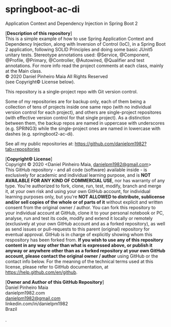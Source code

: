 # springboot-ac-di
Application Context and Dependency Injection in Spring Boot 2

[**Description of this repository**]<br>
This is a simple example of how to use Spring Application Context and Dependency Injection, along with Inversion of Control (IoC), in a Spring Boot 2 application, following SOLID Principles and doing some basic JUnit5 unitary tests.
Stereotype annotations used: @Service, @Component, @Profile, @Primary, @Controller, @Autowired, @Qualifier and test annotations. For more info read the project comments at each class, mainly at the Main class.<br>
© 2020 Daniel Pinheiro Maia All Rights Reserved<br>
(see Copyright© License below).

This repository is a single-project repo with Git version control.

Some of my repositories are for backup only, each of them being a collection of tens of projects inside one same repo (with no individual version control for each project), and others are single-project repositores (with effective version control for that single project). As a distinction between them, the backup repos are named in uppercase with underscores (e.g. SPRING3) while the single-project ones are named in lowercase with dashes (e.g. springboot2-ac-di).

See all my public repositories at:
https://github.com/danielpm1982?tab=repositories

[**Copyright© License**]<br>
Copyright © 2020 <Daniel Pinheiro Maia, danielpm1982@gmail.com><br>
This GitHub repository - and all code (software) available inside - is exclusively for academic and individual learning purpose, and is **NOT AVAILABLE FOR ANY KIND OF COMMERCIAL USE**, nor has warranty of any type. You're authorized to fork, clone, run, test, modify, branch and merge it, at your own risk and using your own GitHub account, for individual learning purposes only, but you're **NOT ALLOWED to distribute, sublicense and/or sell copies of the whole or of parts of it** without explicit and written consent from the original owner / author. You can fork this repository to your individual account at GitHub, clone it to your personal notebook or PC, analyse, run and test its code, modify and extend it locally or remotely (exclusively at your own GitHub account and as a forked repository), as well as send issues or pull-requests to this parent (original) repository for eventual approval. GitHub is in charge of explicitly showing whom this respository has been forked from. **If you wish to use any of this repository content in any way other than what is expressed above, or publish it anyway or anywhere other than as a forked repository at your own GitHub account, please contact the original owner / author** using GitHub or the contact info below. For the meaning of the technical terms used at this license, please refer to GitHub documentation, at https://help.github.com/en/github.


[**Owner and Author of this GitHub Repository**]<br>
Daniel Pinheiro Maia<br>
danielpm1982.com<br>
danielpm1982@gmail.com<br>
linkedin.com/in/danielpm1982<br>
Brazil<br>
<br>
.
